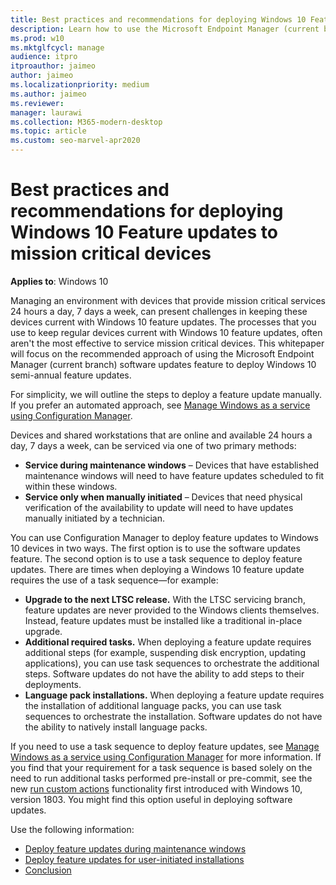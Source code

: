 ```yaml
---
title: Best practices and recommendations for deploying Windows 10 Feature updates to mission-critical devices
description: Learn how to use the Microsoft Endpoint Manager (current branch) software updates feature to deploy Windows 10 semi-annual feature updates.
ms.prod: w10
ms.mktglfcycl: manage
audience: itpro
itproauthor: jaimeo
author: jaimeo
ms.localizationpriority: medium
ms.author: jaimeo
ms.reviewer: 
manager: laurawi
ms.collection: M365-modern-desktop
ms.topic: article
ms.custom: seo-marvel-apr2020
---
```


# Best practices and recommendations for deploying Windows 10 Feature updates to mission critical devices

**Applies to**: Windows 10

Managing an environment with devices that provide mission critical services 24 hours a day, 7 days a week, can present challenges in keeping these devices current with Windows 10 feature updates. The processes that you use to keep regular devices current with Windows 10 feature updates, often aren't the most effective to service mission critical devices. This whitepaper will focus on the recommended approach of using the Microsoft Endpoint Manager (current branch) software updates feature to deploy Windows 10 semi-annual feature updates. 

For simplicity, we will outline the steps to deploy a feature update manually. If you prefer an automated approach, see [Manage Windows as a service using Configuration Manager](https://docs.microsoft.com/configmgr/osd/deploy-use/manage-windows-as-a-service). 

Devices and shared workstations that are online and available 24 hours a day, 7 days a week, can be serviced via one of two primary methods:

- **Service during maintenance windows** – Devices that have established maintenance windows will need to have feature updates scheduled to fit within these windows.
- **Service only when manually initiated** – Devices that need physical verification of the availability to update will need to have updates manually initiated by a technician.

You can use Configuration Manager to deploy feature updates to Windows 10 devices in two ways. The first option is to use the software updates feature. The second option is to use a task sequence to deploy feature updates. There are times when deploying a Windows 10 feature update requires the use of a task sequence—for example:

- **Upgrade to the next LTSC release.** With the LTSC servicing branch, feature updates are never provided to the Windows clients themselves. Instead, feature updates must be installed like a traditional in-place upgrade.
- **Additional required tasks.** When deploying a feature update requires additional steps (for example, suspending disk encryption, updating applications), you can use task sequences to orchestrate the additional steps. Software updates do not have the ability to add steps to their deployments.
- **Language pack installations.** When deploying a feature update requires the installation of additional language packs, you can use task sequences to orchestrate the installation. Software updates do not have the ability to natively install language packs.

If you need to use a task sequence to deploy feature updates, see [Manage Windows as a service using Configuration Manager](https://docs.microsoft.com/configmgr/osd/deploy-use/manage-windows-as-a-service) for more information. If you find that your requirement for a task sequence is based solely on the need to run additional tasks performed pre-install or pre-commit, see the new [run custom actions](https://docs.microsoft.com/windows-hardware/manufacture/desktop/windows-setup-enable-custom-actions) functionality first introduced with Windows 10, version 1803. You might find this option useful in deploying software updates. 

Use the following information:


- [Deploy feature updates during maintenance windows](feature-update-maintenance-window.md)
- [Deploy feature updates for user-initiated installations](feature-update-user-install.md)
- [Conclusion](feature-update-conclusion.md)
